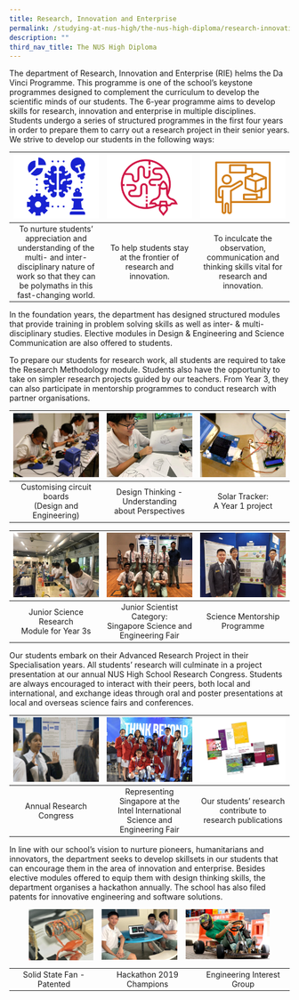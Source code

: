 ```yaml
---
title: Research, Innovation and Enterprise
permalink: /studying-at-nus-high/the-nus-high-diploma/research-innovation-and-enterprise/
description: ""
third_nav_title: The NUS High Diploma
---
```

The department of Research, Innovation and Enterprise (RIE) helms the Da Vinci Programme. This programme is one of the school’s keystone programmes designed to complement the curriculum to develop the scientific minds of our students. The 6-year programme aims to develop skills for research, innovation and enterprise in multiple disciplines. Students undergo a series of structured programmes in the first four years in order to prepare them to carry out a research project in their senior years. We strive to develop our students in the following ways:

<table>
	<thead>
		<tr>
			<th style="width: 33%; align: center">
				<img src="/images/RIE/rie_icon1.png" style="max-width: 100%; max-height:100%" >
			</th>
			<th style="width: 33%; align: center">
				<img src="/images/RIE/rie_icon2.png" style="max-width: 100%; max-heigth: 100%" >
			</th>
			<th style="width: 33%;align: center">
				<img src="/images/RIE/rie_icon3.png" style="max-width: 100%; max-heigth: 100%">
			</th>
		</tr>
	</thead>
	<tbody>
		<tr>
			<td style="text-align:center" > 
			To nurture students’ appreciation and understanding of the multi- and inter-disciplinary nature of work so that they can be polymaths in this fast-changing world.
			</td>
			<td style="text-align:center" >
			To help students stay at the frontier of research and innovation.
			</td>
			<td style="text-align:center">
			To inculcate the observation, communication and thinking skills vital for research and innovation.
			</td>
		</tr>
	</tbody>
</table>

In the foundation years, the department has designed structured modules that provide training in problem solving skills as well as inter- & multi-disciplinary studies. Elective modules in Design & Engineering and Science Communication are also offered to students.

To prepare our students for research work, all students are required to take the Research Methodology module. Students also have the opportunity to take on simpler research projects guided by our teachers. From Year 3, they can also participate in mentorship programmes to conduct research with partner organisations.

<table>
	<thead>
		<tr>
			<th style="width: 33%; align: center">
				<img src="/images/RIE/rie1.png" style="max-width: 100%; max-height:100%" >
			</th>
			<th style="width: 33%; align: center">
				<img src="/images/RIE/rie2.png" style="max-width: 100%; max-heigth: 100%" >
			</th>
			<th style="width: 33%;align: center">
				<img src="/images/RIE/rie3.png" style="max-width: 100%; max-heigth: 100%">
			</th>
		</tr>
	</thead>
	<tbody>
		<tr>
			<td style="text-align:center" > 
			Customising circuit boards<br>(Design and Engineering)
			</td>
			<td style="text-align:center" >
			Design Thinking - Understanding<br>about Perspectives
			</td>
			<td style="text-align:center">
			Solar Tracker:<br>A Year 1 project
			</td>
		</tr>
	</tbody>
</table>

<table>
	<thead>
		<tr>
			<th style="width: 33%; align: center">
				<img src="/images/RIE/rie4.png" style="max-width: 100%; max-height:100%" >
			</th>
			<th style="width: 33%; align: center">
				<img src="/images/RIE/rie5.png" style="max-width: 100%; max-heigth: 100%" >
			</th>
			<th style="width: 33%;align: center">
				<img src="/images/RIE/rie6.png" style="max-width: 100%; max-heigth: 100%">
			</th>
		</tr>
	</thead>
	<tbody>
		<tr>
			<td style="text-align:center" > 
			Junior Science Research<br>Module for Year 3s
			</td>
			<td style="text-align:center" >
			Junior Scientist Category:<br>Singapore Science and<br>Engineering Fair
			</td>
			<td style="text-align:center">
			Science Mentorship<br>Programme
			</td>
		</tr>
	</tbody>
</table>

Our students embark on their Advanced Research Project in their Specialisation years. All students’ research will culminate in a project presentation at our annual NUS High School Research Congress. Students are always encouraged to interact with their peers, both local and international, and exchange ideas through oral and poster presentations at local and overseas science fairs and conferences.

<table>
	<thead>
		<tr>
			<th style="width: 33%; align: center">
				<img src="/images/RIE/rie7.png" style="max-width: 100%; max-height:100%" >
			</th>
			<th style="width: 33%; align: center">
				<img src="/images/RIE/rie8.png" style="max-width: 100%; max-heigth: 100%" >
			</th>
			<th style="width: 33%;align: center">
				<img src="/images/RIE/rie9.png" style="max-width: 100%; max-heigth: 100%">
			</th>
		</tr>
	</thead>
	<tbody>
		<tr>
			<td style="text-align:center" > 
			Annual Research Congress
			</td>
			<td style="text-align:center" >
			Representing Singapore at the<br>Intel International Science and<br>Engineering Fair
			</td>
			<td style="text-align:center">
			Our students’ research<br>contribute to<br>research publications
			</td>
		</tr>
	</tbody>
</table>

In line with our school’s vision to nurture pioneers, humanitarians and innovators, the department seeks to develop skillsets in our students that can encourage them in the area of innovation and enterprise. Besides elective modules offered to equip them with design thinking skills, the department organises a hackathon annually. The school has also filed patents for innovative engineering and software solutions.

<img src="/images/rie13.jpg" style="width:23%;margin-right:15px;margin-left:35px;" align = "left">
<img src="/images/rie14.jpg" style="width:27%;margin-right:15px;" align = "left">
<img src="/images/rie15.jpg" style="width:30%;margin-right:15px;" align = "left">

<br clear="left">

|  |  |  |
|:---:|:---:|:---:|
| Solid State Fan - Patented | Hackathon 2019 Champions | Engineering Interest Group |